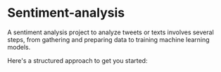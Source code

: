 # Sentiment-analysis
A sentiment analysis project to analyze tweets or texts involves several steps, from gathering and preparing data to training machine learning models.

Here's a structured approach to get you started:

